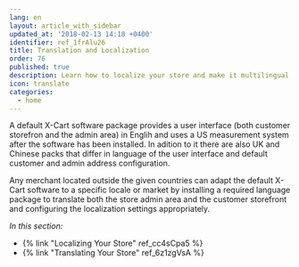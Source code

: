 ```yaml
---
lang: en
layout: article_with_sidebar
updated_at: '2018-02-13 14:18 +0400'
identifier: ref_1frAlu26
title: Translation and Localization
order: 76
published: true
description: Learn how to localize your store and make it multilingual
icon: translate
categories:
  - home
---
```

A default X-Cart software package provides a user interface (both customer storefron and the admin area) in Englih and uses a US measurement system after the software has been installed. In adition to it there are also UK and Chinese packs that differ in language of the user interface and default customer and admin address configuration. 

Any merchant located outside the given countries can adapt the default X-Cart software to a specific locale or market by installing a required language package to translate both the store admin area and the customer storefront and configuring the localization settings appropriately. 

_In this section:_  
*  {% link "Localizing Your Store" ref_cc4sCpa5 %}
*  {% link "Translating Your Store" ref_6z1zgVsA %}

